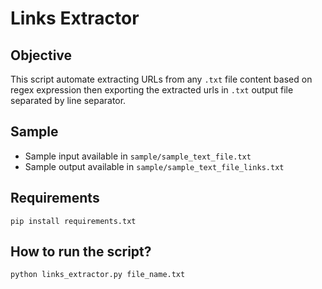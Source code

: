 # Links Extractor

## Objective
This script automate extracting URLs from any ```.txt``` file content based on regex expression then exporting the extracted urls in ```.txt``` output file separated by line separator.
## Sample
- Sample input available in ```sample/sample_text_file.txt```
- Sample output available in ```sample/sample_text_file_links.txt```
## Requirements
```pip install requirements.txt```
## How to run the script?
```
python links_extractor.py file_name.txt
```
